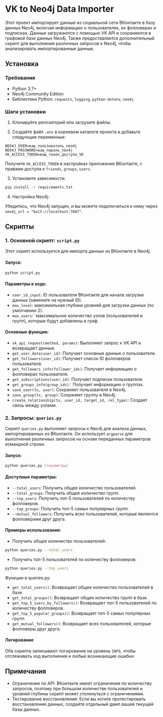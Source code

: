 # VK to Neo4j Data Importer
Этот проект импортирует данные из социальной сети ВКонтакте в базу данных Neo4j, включая информацию о пользователях, их фолловерах и подписках. Данные загружаются с помощью VK API и сохраняются в графовой базе данных Neo4j. Также предоставляется дополнительный скрипт для выполнения различных запросов к Neo4j, чтобы анализировать импортированные данные.

## Установка
### Требования
- Python 3.7+
- Neo4j Community Edition
- Библиотеки Python: `requests`, `logging`, `python-dotenv`, `neo4j`
### Шаги установки
1. Клонируйте репозиторий или загрузите файлы.

2. Создайте файл `.env` в корневом каталоге проекта и добавьте следующие переменные:

```.env
NEO4J_USER=ваш_пользователь_neo4j
NEO4J_PASSWORD=ваш_пароль_neo4j
VK_ACCESS_TOKEN=ваш_токен_доступа_VK
```
Получите `VK_ACCESS_TOKEN` в настройках приложения ВКонтакте, с правами доступа к `friends`, `groups`, `users`.

3. Установите зависимости:

```bash
pip install -r requirements.txt
```

4. Настройка Neo4j: 

Убедитесь, что Neo4j запущен, и вы можете подключиться к нему через `neo4j_url = "bolt://localhost:7687"`.

## Скрипты
### 1. Основной скрипт: `script.py`
Этот скрипт используется для импорта данных из ВКонтакте в Neo4j.

#### Запуск:

```bash
python script.py
```
#### Параметры в коде:

- `user_id_input`: ID пользователя ВКонтакте для начала загрузки данных (замените на нужный ID).
- `max_level`: максимальная глубина уровней для загрузки данных (по умолчанию 2).
- `max_users`:` максимальное количество узлов (пользователей и групп), которые будут добавлены в граф.
#### Основные функции:

- `vk_api_request(method, params)`: Выполняет запрос к VK API и возвращает данные.
- `get_user_data(user_id)`: Получает основные данные о пользователе.
- `get_followers(user_id)`: Получает список ID фолловеров пользователя.
- `get_followers_info(follower_ids)`: Получает информацию о фолловерах пользователя.
- `get_subscriptions(user_id)`: Получает подписки пользователя.
- `get_groups_info(group_ids)`:` Получает информацию о группах.
- `save_user(tx, user)`: Сохраняет пользователя в Neo4j.
- `save_group(tx, group)`: Сохраняет группу в Neo4j.
- `create_relationship(tx, user_id, target_id, rel_type)`: Создает связь между узлами.
### 2. Запросы: `queries.py`
Скрипт `queries.py` выполняет запросы к Neo4j для анализа данных, импортированных из ВКонтакте. Он использует `argparse` для выполнения различных запросов на основе переданных параметров командной строки.

#### Запуск:

```bash
python queries.py [параметры]
```
#### Доступные параметры:

- `--total_users`: Получить общее количество пользователей.
- `--total_groups`: Получить общее количество групп.
- `--top_users`: Получить топ-5 пользователей по количеству фолловеров.
- `--top_groups`: Получить топ-5 самых популярных групп.
- `--mutual_followers`: Получить всех пользователей, которые являются фолловерами друг друга.
#### Примеры использования:

- Получить общее количество пользователей:

```bash
python queries.py --total_users
```
- Получить топ-5 пользователей по количеству фолловеров:

```bash
python queries.py --top_users
```
Функции в queries.py:

- `get_total_users()`: Возвращает общее количество пользователей в базе.
- `get_total_groups()`: Возвращает общее количество групп в базе.
- `get_top_5_users_by_followers()`: Возвращает топ-5 пользователей по количеству фолловеров.
- `get_top_5_popular_groups()`: Возвращает топ-5 самых популярных групп.
- `get_mutual_followers()`: Возвращает всех пользователей, которые фолловеры друг друга.

#### Логирование
Оба скрипта записывают логирование на уровень `INFO`, чтобы отслеживать ход выполнения и любые возникающие ошибки.

## Примечания
- Ограничение по API: ВКонтакте имеет ограничения по количеству запросов, поэтому при большом количестве пользователей и уровней глубины скрипт может столкнуться с ограничениями.
- Тестирование восстановления: Если вы хотите протестировать восстановление данных, создайте отдельный дамп вашей текущей базы данных.